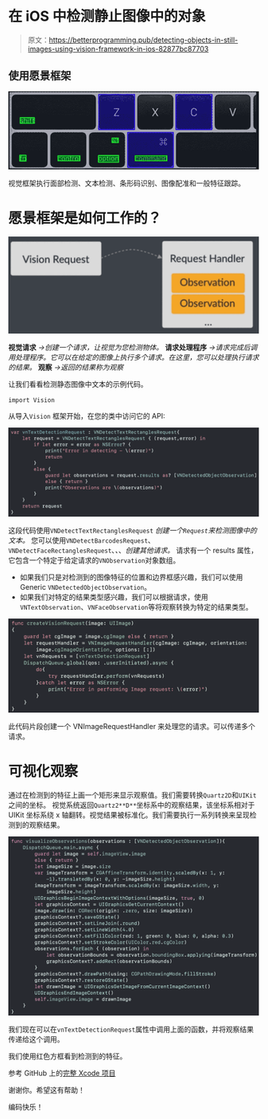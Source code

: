 # 在 iOS 中检测静止图像中的对象

> 原文：<https://betterprogramming.pub/detecting-objects-in-still-images-using-vision-framework-in-ios-82877bc87703>

## 使用愿景框架

![](img/dd81600b698a5d7b0c86d44054002b65.png)

视觉框架执行面部检测、文本检测、条形码识别、图像配准和一般特征跟踪。

# 愿景框架是如何工作的？

![](img/9b37c2a13c843105e65948d19a4cbf81.png)

**视觉请求** *→创建一个请求，让视觉为您检测物体。* **请求处理程序** *→请求完成后调用处理程序。它可以在给定的图像上执行多个请求。在这里，您可以处理执行请求的结果。* **观察** *→返回的结果称为观察*

让我们看看检测静态图像中文本的示例代码。

```
import Vision
```

从导入`Vision` 框架开始，在您的类中访问它的 API:

![](img/015cae00e13c80ea0b1ee341fa8f36fc.png)

这段代码使用`VNDetectTextRectanglesRequest` *创建一个`Request`来检测图像中的文本。* 您可以使用`VNDetectBarcodesRequest`、`VNDetectFaceRectanglesRequest`、*、*、*创建其他请求。* 请求有一个 results 属性，它包含一个特定于给定请求的`VNObservation`对象数组。

*   如果我们只是对检测到的图像特征的位置和边界框感兴趣，我们可以使用 Generic `VNDetectedObjectObservation`。
*   如果我们对特定的结果类型感兴趣，我们可以根据请求，使用`VNTextObservation`、`VNFaceObservation`等将观察转换为特定的结果类型。

![](img/fb65bc30987d6dc7458488f943ea17db.png)

此代码片段创建一个 VNImageRequestHandler 来处理您的请求。可以传递多个请求。

# 可视化观察

通过在检测到的特征上画一个矩形来显示观察值。我们需要转换`Quartz2D`和`UIKit`之间的坐标。
视觉系统返回`Quartz2**D**`坐标系中的观察结果，该坐标系相对于 UIKit 坐标系绕 x 轴翻转。视觉结果被标准化。我们需要执行一系列转换来呈现检测到的观察结果。

![](img/0f01c7bb24762a4b57c22ac3def374ad.png)

我们现在可以在`vnTextDetectionRequest`属性中调用上面的函数，并将观察结果传递给这个调用。

我们使用红色方框看到检测到的特征。

参考 GitHub 上的[完整 Xcode 项目](https://github.com/talreja-priya/VisionFrameworkDemo)

谢谢你。希望这有帮助！

编码快乐！
